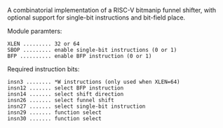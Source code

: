 A combinatorial implementation of a RISC-V bitmanip funnel shifter, with optional
support for single-bit instructions and bit-field place.

Module paramters:

    XLEN ......... 32 or 64
    SBOP ......... enable single-bit instructions (0 or 1)
    BFP .......... enable BFP instruction (0 or 1)

Required instruction bits:

    insn3 ........ *W instructions (only used when XLEN=64)
    insn12 ....... select BFP instruction
    insn14 ....... select shift direction
    insn26 ....... select funnel shift
    insn27 ....... select single-bit instruction
    insn29 ....... function select
    insn30 ....... function select

